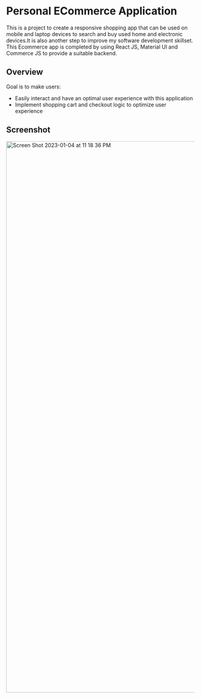 # Personal ECommerce Application

This is a project to create a responsive shopping app that can be used on mobile and laptop devices to search and buy used home and electronic devices.It is also another step to improve my software development skillset. 
This Ecommerce app is completed by using React JS, Material UI and Commerce JS to provide a suitable backend.

## Overview

Goal is to make users:
 - Easily interact and have an optimal user experience with this application
 - Implement shopping cart and checkout logic to optimize user experience


## Screenshot

<img width="1469" alt="Screen Shot 2023-01-04 at 11 18 36 PM" src="https://user-images.githubusercontent.com/95531716/210701727-9d8e2902-9975-441d-8267-330478031b7d.png">
